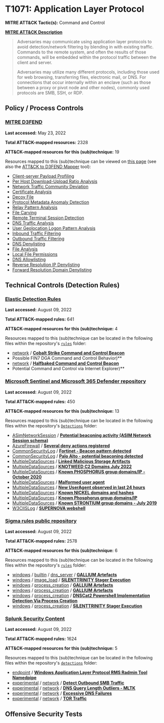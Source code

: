 # T1071: Application Layer Protocol
**MITRE ATT&CK Tactic(s):** Command and Control

**[MITRE ATT&CK Description](https://attack.mitre.org/techniques/T1071)**
<blockquote>Adversaries may communicate using application layer protocols to avoid detection/network filtering by blending in with existing traffic. Commands to the remote system, and often the results of those commands, will be embedded within the protocol traffic between the client and server. 

Adversaries may utilize many different protocols, including those used for web browsing, transferring files, electronic mail, or DNS. For connections that occur internally within an enclave (such as those between a proxy or pivot node and other nodes), commonly used protocols are SMB, SSH, or RDP. </blockquote>

## Policy / Process Controls
### [MITRE D3FEND](https://d3fend.mitre.org/)
**Last accessed:** May 23, 2022

**Total ATT&CK-mapped resources:** 2328

**ATT&CK-mapped resources for this (sub)technique:** 19

Resources mapped to this (sub)technique can be viewed on [this page](https://d3fend.mitre.org/) (see also the [ATT&CK to D3FEND Mapper](https://d3fend.mitre.org/tools/attack-mapper) tool):

* [Client-server Payload Profiling](https://d3fend.mitre.org/technique/d3f:Client-serverPayloadProfiling)
* [Per Host Download-Upload Ratio Analysis](https://d3fend.mitre.org/technique/d3f:PerHostDownload-UploadRatioAnalysis)
* [Network Traffic Community Deviation](https://d3fend.mitre.org/technique/d3f:NetworkTrafficCommunityDeviation)
* [Certificate Analysis](https://d3fend.mitre.org/technique/d3f:CertificateAnalysis)
* [Decoy File](https://d3fend.mitre.org/technique/d3f:DecoyFile)
* [Protocol Metadata Anomaly Detection](https://d3fend.mitre.org/technique/d3f:ProtocolMetadataAnomalyDetection)
* [Relay Pattern Analysis](https://d3fend.mitre.org/technique/d3f:RelayPatternAnalysis)
* [File Carving](https://d3fend.mitre.org/technique/d3f:FileCarving)
* [Remote Terminal Session Detection](https://d3fend.mitre.org/technique/d3f:RemoteTerminalSessionDetection)
* [DNS Traffic Analysis](https://d3fend.mitre.org/technique/d3f:DNSTrafficAnalysis)
* [User Geolocation Logon Pattern Analysis](https://d3fend.mitre.org/technique/d3f:UserGeolocationLogonPatternAnalysis)
* [Inbound Traffic Filtering](https://d3fend.mitre.org/technique/d3f:InboundTrafficFiltering)
* [Outbound Traffic Filtering](https://d3fend.mitre.org/technique/d3f:OutboundTrafficFiltering)
* [DNS Denylisting](https://d3fend.mitre.org/technique/d3f:DNSDenylisting)
* [File Analysis](https://d3fend.mitre.org/technique/d3f:FileAnalysis)
* [Local File Permissions](https://d3fend.mitre.org/technique/d3f:LocalFilePermissions)
* [DNS Allowlisting](https://d3fend.mitre.org/technique/d3f:DNSAllowlisting)
* [Reverse Resolution IP Denylisting](https://d3fend.mitre.org/technique/d3f:ReverseResolutionIPDenylisting)
* [Forward Resolution Domain Denylisting](https://d3fend.mitre.org/technique/d3f:ForwardResolutionDomainDenylisting)

## Technical Controls (Detection Rules)
### [Elastic Detection Rules](https://github.com/elastic/detection-rules)
**Last accessed:** August 09, 2022

**Total ATT&CK-mapped rules:** 641

**ATT&CK-mapped resources for this (sub)technique:** 4

Resources mapped to this (sub)technique can be located in the following files within the repository's <code>[rules](https://github.com/elastic/detection-rules/tree/main/rules)</code> folder:

* [network](https://github.com/elastic/detection-rules/tree/main/rules/network/) / **[Cobalt Strike Command and Control Beacon](https://github.com/elastic/detection-rules/blob/main/rules/network/command_and_control_cobalt_strike_beacon.toml)**
* Possible FIN7 DGA Command and Control Behavior)**
* [network](https://github.com/elastic/detection-rules/tree/main/rules/network/) / **[Halfbaked Command and Control Beacon](https://github.com/elastic/detection-rules/blob/main/rules/network/command_and_control_halfbaked_beacon.toml)**
* Potential Command and Control via Internet Explorer)**

### [Microsoft Sentinel and Microsoft 365 Defender repository](https://github.com/Azure/Azure-Sentinel)
**Last accessed:** August 09, 2022

**Total ATT&CK-mapped rules:** 450

**ATT&CK-mapped resources for this (sub)technique:** 13

Resources mapped to this (sub)technique can be located in the following files within the repository's <code>[Detections](https://github.com/Azure/Azure-Sentinel/tree/master/Detections)</code> folder:

* [ASimNetworkSession](https://github.com/Azure/Azure-Sentinel/tree/master/Detections/ASimNetworkSession/) / **[Potential beaconing activity (ASIM Network Session schema)](https://github.com/Azure/Azure-Sentinel/blob/master/Detections/ASimNetworkSession/PossibleBeaconingActivity.yaml)**
* [AzureFirewall](https://github.com/Azure/Azure-Sentinel/tree/master/Detections/AzureFirewall/) / **[Several deny actions registered](https://github.com/Azure/Azure-Sentinel/blob/master/Detections/AzureFirewall/SeveralDenyActionsRegistered.yaml)**
* [CommonSecurityLog](https://github.com/Azure/Azure-Sentinel/tree/master/Detections/CommonSecurityLog/) / **[Fortinet - Beacon pattern detected](https://github.com/Azure/Azure-Sentinel/blob/master/Detections/CommonSecurityLog/Fortinet-NetworkBeaconPattern.yaml)**
* [CommonSecurityLog](https://github.com/Azure/Azure-Sentinel/tree/master/Detections/CommonSecurityLog/) / **[Palo Alto - potential beaconing detected](https://github.com/Azure/Azure-Sentinel/blob/master/Detections/CommonSecurityLog/PaloAlto-NetworkBeaconing.yaml)**
* [MultipleDataSources](https://github.com/Azure/Azure-Sentinel/tree/master/Detections/MultipleDataSources/) / **[Linked Malicious Storage Artifacts](https://github.com/Azure/Azure-Sentinel/blob/master/Detections/MultipleDataSources/AdditionalFilesUploadedByActor.yaml)**
* [MultipleDataSources](https://github.com/Azure/Azure-Sentinel/tree/master/Detections/MultipleDataSources/) / **[KNOTWEED C2 Domains July 2022](https://github.com/Azure/Azure-Sentinel/blob/master/Detections/MultipleDataSources/KNOTWEEDC2DomainsJuly2022.yaml)**
* [MultipleDataSources](https://github.com/Azure/Azure-Sentinel/tree/master/Detections/MultipleDataSources/) / **[Known PHOSPHORUS group domains/IP - October 2020](https://github.com/Azure/Azure-Sentinel/blob/master/Detections/MultipleDataSources/KnownPHOSPHORUSDomainsIP-October2020.yaml)**
* [MultipleDataSources](https://github.com/Azure/Azure-Sentinel/tree/master/Detections/MultipleDataSources/) / **[Malformed user agent](https://github.com/Azure/Azure-Sentinel/blob/master/Detections/MultipleDataSources/MalformedUserAgents.yaml)**
* [MultipleDataSources](https://github.com/Azure/Azure-Sentinel/tree/master/Detections/MultipleDataSources/) / **[New UserAgent observed in last 24 hours](https://github.com/Azure/Azure-Sentinel/blob/master/Detections/MultipleDataSources/NewUserAgentLast24h.yaml)**
* [MultipleDataSources](https://github.com/Azure/Azure-Sentinel/tree/master/Detections/MultipleDataSources/) / **[Known NICKEL domains and hashes](https://github.com/Azure/Azure-Sentinel/blob/master/Detections/MultipleDataSources/NICKELIOCsNov2021.yaml)**
* [MultipleDataSources](https://github.com/Azure/Azure-Sentinel/tree/master/Detections/MultipleDataSources/) / **[Known Phosphorus group domains/IP](https://github.com/Azure/Azure-Sentinel/blob/master/Detections/MultipleDataSources/PHOSPHORUSMarch2019IOCs.yaml)**
* [MultipleDataSources](https://github.com/Azure/Azure-Sentinel/tree/master/Detections/MultipleDataSources/) / **[Known STRONTIUM group domains - July 2019](https://github.com/Azure/Azure-Sentinel/blob/master/Detections/MultipleDataSources/STRONTIUMJuly2019IOCs.yaml)**
* [W3CIISLog](https://github.com/Azure/Azure-Sentinel/tree/master/Detections/W3CIISLog/) / **[SUPERNOVA webshell](https://github.com/Azure/Azure-Sentinel/blob/master/Detections/W3CIISLog/Supernovawebshell.yaml)**

### [Sigma rules public repository](https://github.com/SigmaHQ/sigma)
**Last accessed:** August 09, 2022

**Total ATT&CK-mapped rules:** 2578

**ATT&CK-mapped resources for this (sub)technique:** 6

Resources mapped to this (sub)technique can be located in the following files within the repository's <code>[rules](https://github.com/SigmaHQ/sigma/tree/master/rules)</code> folder:

* [windows](https://github.com/SigmaHQ/sigma/tree/master/rules/windows/) / [builtin](https://github.com/SigmaHQ/sigma/tree/master/rules/windows/builtin/) / [dns_server](https://github.com/SigmaHQ/sigma/tree/master/rules/windows/builtin/dns_server/) / **[GALLIUM Artefacts](https://github.com/SigmaHQ/sigma/blob/master/rules/windows/builtin/dns_server/win_apt_gallium.yml)**
* [windows](https://github.com/SigmaHQ/sigma/tree/master/rules/windows/) / [image_load](https://github.com/SigmaHQ/sigma/tree/master/rules/windows/image_load/) / **[SILENTTRINITY Stager Execution](https://github.com/SigmaHQ/sigma/blob/master/rules/windows/image_load/image_load_silenttrinity_stage_use.yml)**
* [windows](https://github.com/SigmaHQ/sigma/tree/master/rules/windows/) / [process_creation](https://github.com/SigmaHQ/sigma/tree/master/rules/windows/process_creation/) / **[GALLIUM Artefacts](https://github.com/SigmaHQ/sigma/blob/master/rules/windows/process_creation/proc_creation_win_apt_gallium.yml)**
* [windows](https://github.com/SigmaHQ/sigma/tree/master/rules/windows/) / [process_creation](https://github.com/SigmaHQ/sigma/tree/master/rules/windows/process_creation/) / **[GALLIUM Artefacts](https://github.com/SigmaHQ/sigma/blob/master/rules/windows/process_creation/proc_creation_win_apt_gallium_sha1.yml)**
* [windows](https://github.com/SigmaHQ/sigma/tree/master/rules/windows/) / [process_creation](https://github.com/SigmaHQ/sigma/tree/master/rules/windows/process_creation/) / **[DNSCat2 Powershell Implementation Detection Via Process Creation](https://github.com/SigmaHQ/sigma/blob/master/rules/windows/process_creation/proc_creation_win_dnscat2_powershell_implementation.yml)**
* [windows](https://github.com/SigmaHQ/sigma/tree/master/rules/windows/) / [process_creation](https://github.com/SigmaHQ/sigma/tree/master/rules/windows/process_creation/) / **[SILENTTRINITY Stager Execution](https://github.com/SigmaHQ/sigma/blob/master/rules/windows/process_creation/proc_creation_win_silenttrinity_stage_use.yml)**

### [Splunk Security Content](https://github.com/splunk/security_content)
**Last accessed:** August 09, 2022

**Total ATT&CK-mapped rules:** 1624

**ATT&CK-mapped resources for this (sub)technique:** 5

Resources mapped to this (sub)technique can be located in the following files within the repository's <code>[detections](https://github.com/splunk/security_content/tree/develop/detections)</code> folder:

* [endpoint](https://github.com/splunk/security_content/tree/develop/detections/endpoint/) / **[Windows Application Layer Protocol RMS Radmin Tool Namedpipe](https://github.com/splunk/security_content/blob/develop/detections/endpoint/windows_application_layer_protocol_rms_radmin_tool_namedpipe.yml)**
* [experimental](https://github.com/splunk/security_content/tree/develop/detections/experimental/) / [network](https://github.com/splunk/security_content/tree/develop/detections/experimental/network/) / **[Detect Outbound SMB Traffic](https://github.com/splunk/security_content/blob/develop/detections/experimental/network/detect_outbound_smb_traffic.yml)**
* [experimental](https://github.com/splunk/security_content/tree/develop/detections/experimental/) / [network](https://github.com/splunk/security_content/tree/develop/detections/experimental/network/) / **[DNS Query Length Outliers - MLTK](https://github.com/splunk/security_content/blob/develop/detections/experimental/network/dns_query_length_outliers___mltk.yml)**
* [experimental](https://github.com/splunk/security_content/tree/develop/detections/experimental/) / [network](https://github.com/splunk/security_content/tree/develop/detections/experimental/network/) / **[Excessive DNS Failures](https://github.com/splunk/security_content/blob/develop/detections/experimental/network/excessive_dns_failures.yml)**
* [experimental](https://github.com/splunk/security_content/tree/develop/detections/experimental/) / [network](https://github.com/splunk/security_content/tree/develop/detections/experimental/network/) / **[TOR Traffic](https://github.com/splunk/security_content/blob/develop/detections/experimental/network/tor_traffic.yml)**


## Offensive Security Tests
